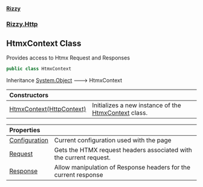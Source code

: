#### [Rizzy](index.md 'index')
### [Rizzy.Http](Rizzy.Http.md 'Rizzy.Http')

## HtmxContext Class

Provides access to Htmx Request and Responses

```csharp
public class HtmxContext
```

Inheritance [System.Object](https://docs.microsoft.com/en-us/dotnet/api/System.Object 'System.Object') &#129106; HtmxContext

| Constructors | |
| :--- | :--- |
| [HtmxContext(HttpContext)](Rizzy.Http.HtmxContext.HtmxContext(Microsoft.AspNetCore.Http.HttpContext).md 'Rizzy.Http.HtmxContext.HtmxContext(Microsoft.AspNetCore.Http.HttpContext)') | Initializes a new instance of the [HtmxContext](Rizzy.Http.HtmxContext.md 'Rizzy.Http.HtmxContext') class. |

| Properties | |
| :--- | :--- |
| [Configuration](Rizzy.Http.HtmxContext.Configuration.md 'Rizzy.Http.HtmxContext.Configuration') | Current configuration used with the page |
| [Request](Rizzy.Http.HtmxContext.Request.md 'Rizzy.Http.HtmxContext.Request') | Gets the HTMX request headers associated with the current request. |
| [Response](Rizzy.Http.HtmxContext.Response.md 'Rizzy.Http.HtmxContext.Response') | Allow manipulation of Response headers for the current response |
